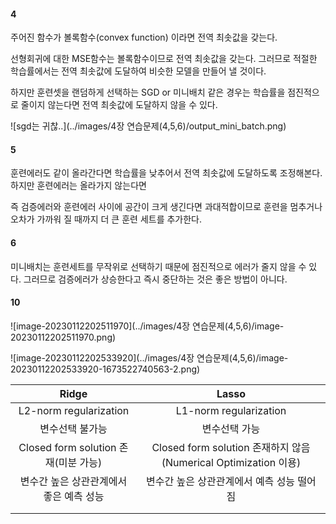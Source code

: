 #### 4

주어진 함수가 볼록함수(convex function) 이라면 전역 최솟값을 갖는다. 

선형회귀에 대한 MSE함수는 볼록함수이므로 전역 최솟값을 갖는다.  그러므로 적절한 학습률에서는 전역 최솟값에 도달하여 비슷한 모델을 만들어 낼 것이다.

하지만 훈련셋을 랜덤하게 선택하는 SGD or 미니배치 같은 경우는 학습률을 점진적으로 줄이지 않는다면 전역 최솟값에 도달하지 않을 수 있다.

![sgd는 귀찮..](../images/4장 연습문제(4,5,6)/output_mini_batch.png)

#### 5 

훈련에러도 같이 올라간다면 학습률을 낮추어서 전역 최솟값에 도달하도록 조정해본다. 하지만 훈련에러는 올라가지 않는다면 

즉 검증에러와 훈련에러 사이에 공간이 크게 생긴다면 과대적합이므로 훈련을 멈추거나 오차가 가까워 질 때까지 더 큰 훈련 세트를 추가한다.



#### 6

 미니배치는 훈련세트를 무작위로 선택하기 때문에 점진적으로 에러가 줄지 않을 수 있다. 그러므로 검증에러가 상승한다고 즉시 중단하는 것은 좋은 방법이 아니다.



#### 10

![image-20230112202511970](../images/4장 연습문제(4,5,6)/image-20230112202511970.png)

![image-20230112202533920](../images/4장 연습문제(4,5,6)/image-20230112202533920-1673522740563-2.png)

|                  Ridge                  |                            Lasso                             |
| :-------------------------------------: | :----------------------------------------------------------: |
|         L2-norm regularization          |                    L1-norm regularization                    |
|             변수선택 불가능             |                        변수선택 가능                         |
|  Closed form solution 존재(미분 가능)   | Closed form solution 존재하지 않음(Numerical Optimization 이용) |
| 변수간 높은 상관관계에서 좋은 예측 성능 |          변수간 높은 상관관계에서 예측 성능 떨어짐           |
|                                         |                                                              |
|                                         |                                                              |


